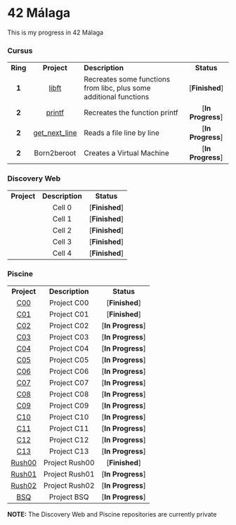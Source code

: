 <!-- Title -->

# 42 Málaga

This is my progress in 42 Málaga

<!-- Cursus -->

### Cursus

<table>
	<tr>
		<td align="center"><strong>Ring</strong></td>
		<td align="center"><strong>Project</strong></td>
		<td><strong>Description</strong></td>
		<td align="center"><strong>Status</strong></td>
	</tr>
	<tr>
		<td align="center"><strong>1</strong></td>
		<td align="center"><a href="https://github.com/SrRecursive/libft">libft</a></td>
		<td>Recreates some functions from libc, plus some additional functions</td>
		<td align="center">[<strong>Finished</strong>]</td>
	</tr>
	<tr>
		<td align="center"><strong>2</strong></td>
		<td align="center"><a href="https://github.com/SrRecursive/printf">printf</a></td>
		<td>Recreates the function printf</td>
		<td align="center">[<strong>In Progress</strong>]</td>
	</tr>
	<tr>
		<td align="center"><strong>2</strong></td>
		<td align="center"><a href="https://github.com/SrRecursive/get_next_line">get_next_line</a></td>
		<td>Reads a file line by line</td>
		<td align="center">[<strong>In Progress</strong>]</td>
	</tr>
	<tr>
		<td align="center"><strong>2</strong></td>
		<td align="center">Born2beroot</td>
		<td>Creates a Virtual Machine</td>
		<td align="center">[<strong>In Progress</strong>]</td>
	</tr>
</table>


<!-- Discovery Web -->

### Discovery Web

<table>
	<tr>
		<td align="center"><strong>Project</strong></td>
		<td align="center"><strong>Description</strong></td>
		<td align="center"><strong>Status</strong></td>
	</tr>
	<tr>
		<td align="center"><a href="https://github.com/SrRecursive/DiscoveryWeb/tree/main/discovery_piscine/cell0"></a></td>
		<td align="center">Cell 0</td>
		<td align="center">[<strong>Finished</strong>]</td>
	</tr>
	<tr>
		<td align="center"><a href="https://github.com/SrRecursive/DiscoveryWeb/tree/main/discovery_piscine/cell1"></a></td>
		<td align="center">Cell 1</td>
		<td align="center">[<strong>Finished</strong>]</td>
	</tr>
	<tr>
		<td align="center"><a href="https://github.com/SrRecursive/DiscoveryWeb/tree/main/discovery_piscine/cell2"></a></td>
		<td align="center">Cell 2</td>
		<td align="center">[<strong>Finished</strong>]</td>
	</tr>
	<tr>
		<td align="center"><a href="https://github.com/SrRecursive/DiscoveryWeb/tree/main/discovery_piscine/cell3"></a></td>
		<td align="center">Cell 3</td>
		<td align="center">[<strong>Finished</strong>]</td>
	</tr>
	<tr>
		<td align="center"><a href="https://github.com/SrRecursive/DiscoveryWeb/tree/main/discovery_piscine/cell4"></a></td>
		<td align="center">Cell 4</td>
		<td align="center">[<strong>Finished</strong>]</td>
	</tr>
</table>

<!-- Piscine -->

### Piscine

<table>
	<tr>
		<td align="center"><strong>Project</strong></td>
		<td align="center"><strong>Description</strong></td>
		<td align="center"><strong>Status</strong></td>
	</tr>
	<tr>
		<td align="center"><a href="https://github.com/SrRecursive/Piscine/tree/main/C00">C00</a></td>
		<td align="center">Project C00</td>
		<td align="center">[<strong>Finished</strong>]</td>
	</tr>
	<tr>
		<td align="center"><a href="https://github.com/SrRecursive/Piscine/tree/main/C01">C01</a></td>
		<td align="center">Project C01</td>
		<td align="center">[<strong>Finished</strong>]</td>
	</tr>
	<tr>
		<td align="center"><a href="https://github.com/SrRecursive/Piscine/tree/main/C02">C02</a></td>
		<td align="center">Project C02</td>
		<td align="center">[<strong>In Progress</strong>]</td>
	</tr>
	<tr>
		<td align="center"><a href="https://github.com/SrRecursive/Piscine/tree/main/C03">C03</a></td>
		<td align="center">Project C03</td>
		<td align="center">[<strong>In Progress</strong>]</td>
	</tr>
	<tr>
		<td align="center"><a href="https://github.com/SrRecursive/Piscine/tree/main/C04">C04</a></td>
		<td align="center">Project C04</td>
		<td align="center">[<strong>In Progress</strong>]</td>
	</tr>
	<tr>
		<td align="center"><a href="https://github.com/SrRecursive/Piscine/tree/main/C05">C05</a></td>
		<td align="center">Project C05</td>
		<td align="center">[<strong>In Progress</strong>]</td>
	</tr>
	<tr>
		<td align="center"><a href="https://github.com/SrRecursive/Piscine/tree/main/C06">C06</a></td>
		<td align="center">Project C06</td>
		<td align="center">[<strong>In Progress</strong>]</td>
	</tr>
	<tr>
		<td align="center"><a href="https://github.com/SrRecursive/Piscine/tree/main/C07">C07</a></td>
		<td align="center">Project C07</td>
		<td align="center">[<strong>In Progress</strong>]</td>
	</tr>
	<tr>
		<td align="center"><a href="https://github.com/SrRecursive/Piscine/tree/main/C08">C08</a></td>
		<td align="center">Project C08</td>
		<td align="center">[<strong>In Progress</strong>]</td>
	</tr>
	<tr>
		<td align="center"><a href="https://github.com/SrRecursive/Piscine/tree/main/C09">C09</a></td>
		<td align="center">Project C09</td>
		<td align="center">[<strong>In Progress</strong>]</td>
	</tr>
	<tr>
		<td align="center"><a href="https://github.com/SrRecursive/Piscine/tree/main/C10">C10</a></td>
		<td align="center">Project C10</td>
		<td align="center">[<strong>In Progress</strong>]</td>
	</tr>
	<tr>
		<td align="center"><a href="https://github.com/SrRecursive/Piscine/tree/main/C11">C11</a></td>
		<td align="center">Project C11</td>
		<td align="center">[<strong>In Progress</strong>]</td>
	</tr>
		<tr>
		<td align="center"><a href="https://github.com/SrRecursive/Piscine/tree/main/C12">C12</a></td>
		<td align="center">Project C12</td>
		<td align="center">[<strong>In Progress</strong>]</td>
	</tr>
	<tr>
		<td align="center"><a href="https://github.com/SrRecursive/Piscine/tree/main/C13">C13</a></td>
		<td align="center">Project C13</td>
		<td align="center">[<strong>In Progress</strong>]</td>
	</tr>
	<tr>
		<td align="center"><a href="https://github.com/SrRecursive/Piscine/tree/main/Rush00">Rush00</a></td>
		<td align="center">Project Rush00</td>
		<td align="center">[<strong>Finished</strong>]</td>
	</tr>
	<tr>
		<td align="center"><a href="https://github.com/SrRecursive/Piscine/tree/main/Rush01">Rush01</a></td>
		<td align="center">Project Rush01</td>
		<td align="center">[<strong>In Progress</strong>]</td>
	</tr>
	<tr>
		<td align="center"><a href="https://github.com/SrRecursive/Piscine/tree/main/Rush02">Rush02</a></td>
		<td align="center">Project Rush02</td>
		<td align="center">[<strong>In Progress</strong>]</td>
	</tr>
	<tr>
		<td align="center"><a href="https://github.com/SrRecursive/Piscine/tree/main/BSQ">BSQ</a></td>
		<td align="center">Project BSQ</td>
		<td align="center">[<strong>In Progress</strong>]</td>
	</tr>
</table>

**NOTE:**
The Discovery Web and Piscine repositories are currently private


